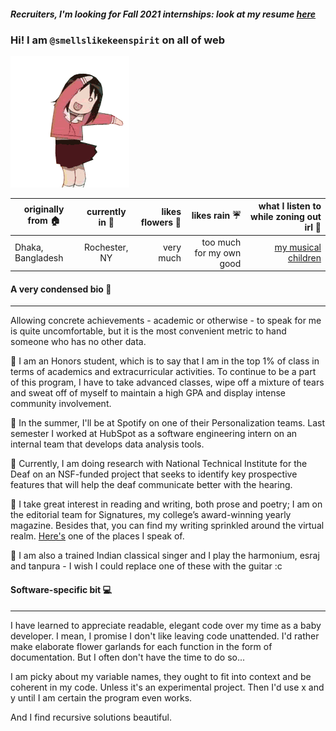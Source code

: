 
#### *Recruiters, I'm looking for Fall 2021 internships: look at my resume [here](https://github.com/smellslikekeenspirit/smellslikekeenspirit/blob/master/PriontiNasirResume.pdf)*
### Hi! I am `@smellslikekeenspirit` on all of web 

![](hi.gif)

| originally from 🏠 | currently in 📍 | likes flowers 💐 | likes rain ☔ | what I listen to while zoning out irl 🎵 |
|----------|:-------------:|---------:|---------:|---------:|
| Dhaka, Bangladesh|Rochester, NY  |very much| too much for my own good| [my musical children](https://open.spotify.com/user/21vqey65jhjiyu5kgcpikybwq) |


#### A very condensed bio :cherry_blossom:
---
Allowing concrete achievements - academic or otherwise - to speak for me is quite uncomfortable, but it is the most convenient metric to hand someone who has no other data. 

:tulip: I am an Honors student, which is to say that I am in the top 1% of class in terms of academics and extracurricular activities. To continue to be a part of this program, I have to take advanced classes, wipe off a mixture of tears and sweat off of myself to maintain a high GPA and display intense community involvement. 

:maple_leaf: In the summer, I'll be at Spotify on one of their Personalization teams. Last semester I worked at HubSpot as a software engineering intern on an internal team that develops data analysis tools. 

:sunflower: Currently, I am doing research with National Technical Institute for the Deaf on an NSF-funded project that seeks to identify key prospective features that will help the deaf communicate better with the hearing. 

:hibiscus: I take great interest in reading and writing, both prose and poetry; I am on the editorial team for Signatures, my college’s award-winning yearly magazine. Besides that, you can find my writing sprinkled around the virtual realm. [Here's](https://medium.com/@priontinasir) one of the places I speak of. 

:rose: I am also a trained Indian classical singer and I play the harmonium, esraj and tanpura - I wish I could replace one of these with the guitar :c

#### Software-specific bit :computer:
---
I have learned to appreciate readable, elegant code over my time as a baby developer. I mean, I promise I don't like leaving code unattended. I'd rather make elaborate flower garlands for each function in the form of documentation. But I often don't have the time to do so...

I am picky about my variable names, they ought to fit into context and be coherent in my code. Unless it's an experimental project. Then I'd use x and y until I am certain the program even works. 

And I find recursive solutions beautiful. 
